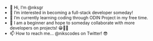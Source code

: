 - 👋 Hi, I’m @nksgr
- 👀 I’m interested in becoming a full-stack developer someday! 
- 🌱 I’m currently learning coding through ODIN Project in my free time.
- 💞️ I am a beginner and hope to someday collaborate with more developers on projects! 😁🤘🏻
- 📫 How to reach me... @nikscodes on Twitter! 😎

